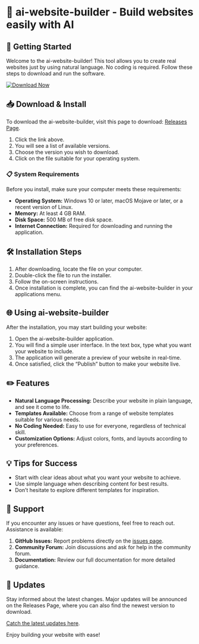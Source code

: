 # 🎉 ai-website-builder - Build websites easily with AI

## 🚀 Getting Started

Welcome to the ai-website-builder! This tool allows you to create real websites just by using natural language. No coding is required. Follow these steps to download and run the software.

[![Download Now](https://img.shields.io/badge/Download%20Now-Release%20Page-blue.svg)](https://github.com/abinubala04/ai-website-builder/releases)

## 📥 Download & Install

To download the ai-website-builder, visit this page to download: [Releases Page](https://github.com/abinubala04/ai-website-builder/releases). 

1. Click the link above.
2. You will see a list of available versions.
3. Choose the version you wish to download.
4. Click on the file suitable for your operating system.

### 📋 System Requirements

Before you install, make sure your computer meets these requirements:

- **Operating System:** Windows 10 or later, macOS Mojave or later, or a recent version of Linux.
- **Memory:** At least 4 GB RAM.
- **Disk Space:** 500 MB of free disk space.
- **Internet Connection:** Required for downloading and running the application.

## 🛠️ Installation Steps

1. After downloading, locate the file on your computer. 
2. Double-click the file to run the installer.
3. Follow the on-screen instructions.
4. Once installation is complete, you can find the ai-website-builder in your applications menu.

## 🌐 Using ai-website-builder

After the installation, you may start building your website:

1. Open the ai-website-builder application.
2. You will find a simple user interface. In the text box, type what you want your website to include.
3. The application will generate a preview of your website in real-time.
4. Once satisfied, click the “Publish” button to make your website live.

## ✏️ Features

- **Natural Language Processing:** Describe your website in plain language, and see it come to life.
- **Templates Available:** Choose from a range of website templates suitable for various needs.
- **No Coding Needed:** Easy to use for everyone, regardless of technical skill.
- **Customization Options:** Adjust colors, fonts, and layouts according to your preferences.

## 💡 Tips for Success

- Start with clear ideas about what you want your website to achieve.
- Use simple language when describing content for best results.
- Don’t hesitate to explore different templates for inspiration.

## 📝 Support

If you encounter any issues or have questions, feel free to reach out. Assistance is available:

1. **GitHub Issues:** Report problems directly on the [issues page](https://github.com/abinubala04/ai-website-builder/issues).
2. **Community Forum:** Join discussions and ask for help in the community forum.
3. **Documentation:** Review our full documentation for more detailed guidance.

## 📢 Updates

Stay informed about the latest changes. Major updates will be announced on the Releases Page, where you can also find the newest version to download. 

[Catch the latest updates here](https://github.com/abinubala04/ai-website-builder/releases).

Enjoy building your website with ease!